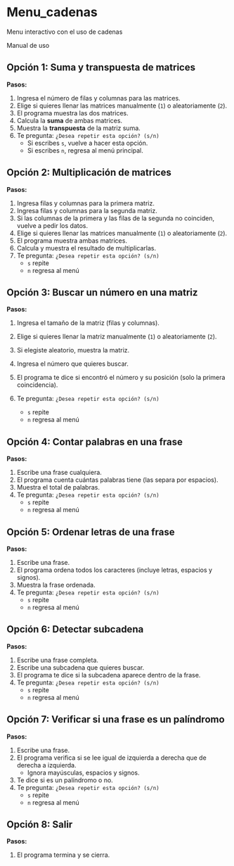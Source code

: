 # Menu_cadenas
Menu interactivo con el uso de cadenas

Manual de uso
## Opción 1: Suma y transpuesta de matrices
**Pasos:**
1. Ingresa el número de filas y columnas para las matrices.
2. Elige si quieres llenar las matrices manualmente (`1`) o aleatoriamente (`2`).
3. El programa muestra las dos matrices.
4. Calcula la **suma** de ambas matrices.
5. Muestra la **transpuesta** de la matriz suma.
6. Te pregunta: `¿Desea repetir esta opción? (s/n)`
   * Si escribes `s`, vuelve a hacer esta opción.
   * Si escribes `n`, regresa al menú principal.
## Opción 2: Multiplicación de matrices
**Pasos:**
1. Ingresa filas y columnas para la primera matriz.
2. Ingresa filas y columnas para la segunda matriz.
3. Si las columnas de la primera y las filas de la segunda no coinciden, vuelve a pedir los datos.
4. Elige si quieres llenar las matrices manualmente (`1`) o aleatoriamente (`2`).
5. El programa muestra ambas matrices.
6. Calcula y muestra el resultado de multiplicarlas.
7. Te pregunta: `¿Desea repetir esta opción? (s/n)`
   * `s` repite
   * `n` regresa al menú
## Opción 3: Buscar un número en una matriz
**Pasos:**
1. Ingresa el tamaño de la matriz (filas y columnas).
2. Elige si quieres llenar la matriz manualmente (`1`) o aleatoriamente (`2`).
3. Si elegiste aleatorio, muestra la matriz.
4. Ingresa el número que quieres buscar.
5. El programa te dice si encontró el número y su posición (solo la primera coincidencia).
6. Te pregunta: `¿Desea repetir esta opción? (s/n)`

   * `s` repite
   * `n` regresa al menú
## Opción 4: Contar palabras en una frase
**Pasos:**
1. Escribe una frase cualquiera.
2. El programa cuenta cuántas palabras tiene (las separa por espacios).
3. Muestra el total de palabras.
4. Te pregunta: `¿Desea repetir esta opción? (s/n)`
   * `s` repite
   * `n` regresa al menú
## Opción 5: Ordenar letras de una frase
**Pasos:**
1. Escribe una frase.
2. El programa ordena todos los caracteres (incluye letras, espacios y signos).
3. Muestra la frase ordenada.
4. Te pregunta: `¿Desea repetir esta opción? (s/n)`
   * `s` repite
   * `n` regresa al menú
## Opción 6: Detectar subcadena
**Pasos:**
1. Escribe una frase completa.
2. Escribe una subcadena que quieres buscar.
3. El programa te dice si la subcadena aparece dentro de la frase.
4. Te pregunta: `¿Desea repetir esta opción? (s/n)`
   * `s` repite
   * `n` regresa al menú
## Opción 7: Verificar si una frase es un palíndromo
**Pasos:**
1. Escribe una frase.
2. El programa verifica si se lee igual de izquierda a derecha que de derecha a izquierda.
   * Ignora mayúsculas, espacios y signos.
3. Te dice si es un palíndromo o no.
4. Te pregunta: `¿Desea repetir esta opción? (s/n)`
   * `s` repite
   * `n` regresa al menú
## Opción 8: Salir
**Pasos:**
1. El programa termina y se cierra.

